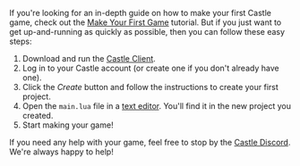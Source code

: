 If you're looking for an in-depth guide on how to make your first Castle game, check out the [Make Your First Game](/documentation/tutorials/make-your-first-castle-game) tutorial. But if you just want to get up-and-running as quickly as possible, then you can follow these easy steps:

1. Download and run the [Castle Client](https://castle.games/downloads).
2. Log in to your Castle account (or create one if you don't already have one).
3. Click the *Create* button and follow the instructions to create your first project.
4. Open the `main.lua` file in a [text editor](/documentation/reference/community-reference-links). You'll find it in the new project you created.
5. Start making your game!

If you need any help with your game, feel free to stop by the [Castle Discord](https://discord.gg/4C7yEEC). We're always happy to help!
